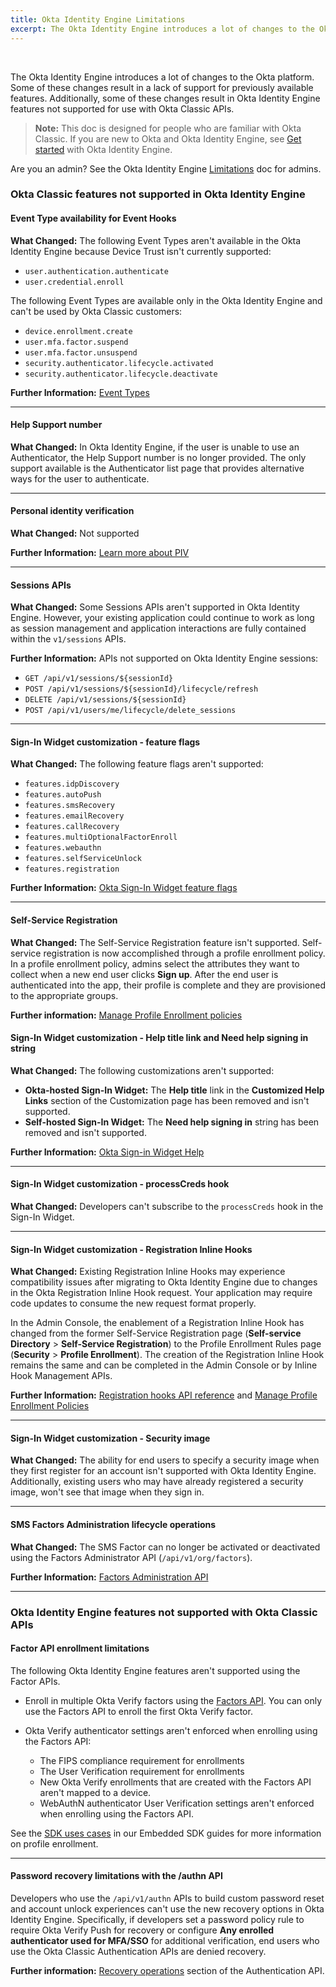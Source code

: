 ```yaml
---
title: Okta Identity Engine Limitations
excerpt: The Okta Identity Engine introduces a lot of changes to the Okta platform. Some of these changes result in a lack of support for previously available features.
---
```


<ApiLifecycle access="ie" /><br>
<ApiLifecycle access="Limited GA" />

The Okta Identity Engine introduces a lot of changes to the Okta platform. Some of these changes result in a lack of support for previously available features. Additionally, some of these changes result in Okta Identity Engine features not supported for use with Okta Classic APIs.

> **Note:** This doc is designed for people who are familiar with Okta Classic. If you are new to Okta and Okta Identity Engine, see [Get started](https://help.okta.com/okta_help.htm?type=oie&id=ext-get-started-oie) with Okta Identity Engine.

Are you an admin? See the Okta Identity Engine [Limitations](https://help.okta.com/okta_help.htm?type=oie&id=ext-oie-limitations) doc for admins.

### Okta Classic features not supported in Okta Identity Engine

#### Event Type availability for Event Hooks

**What Changed:** The following Event Types aren't available in the Okta Identity Engine because Device Trust isn't currently supported:

* `user.authentication.authenticate`
* `user.credential.enroll`

The following Event Types are available only in the Okta Identity Engine and can't be used by Okta Classic customers:

* `device.enrollment.create`
* `user.mfa.factor.suspend`
* `user.mfa.factor.unsuspend`
* `security.authenticator.lifecycle.activated`
* `security.authenticator.lifecycle.deactivate`

**Further Information:** [Event Types](/docs/reference/api/event-types/)

***

#### Help Support number

**What Changed:** In Okta Identity Engine, if the user is unable to use an Authenticator, the Help Support number is no longer provided. The only support available is the Authenticator list page that provides alternative ways for the user to authenticate.

***

#### Personal identity verification

**What Changed:** Not supported

**Further Information:** [Learn more about PIV](https://help.okta.com/okta_help.htm?id=ext-idp-smart-card-workflow)

***

#### Sessions APIs

**What Changed:** Some Sessions APIs aren't supported in Okta Identity Engine. However, your existing application could continue to work as long as session management and application interactions are fully contained within the `v1/sessions` APIs.

**Further Information:** APIs not supported on Okta Identity Engine sessions:

* `GET /api/v1/sessions/${sessionId}`
* `POST /api/v1/sessions/${sessionId}/lifecycle/refresh`
* `DELETE /api/v1/sessions/${sessionId}`
* `POST /api/v1/users/me/lifecycle/delete_sessions`

***

#### Sign-In Widget customization - feature flags

**What Changed:** The following feature flags aren't supported:

* `features.idpDiscovery`
* `features.autoPush`
* `features.smsRecovery`
* `features.emailRecovery`
* `features.callRecovery`
* `features.multiOptionalFactorEnroll`
* `features.webauthn`
* `features.selfServiceUnlock`
* `features.registration`

**Further Information:** [Okta Sign-In Widget feature flags](https://github.com/okta/okta-signin-widget#feature-flags)

***

#### Self-Service Registration

**What Changed:** The Self-Service Registration feature isn't supported. Self-service registration is now accomplished through a profile enrollment policy. In a profile enrollment policy, admins select the attributes they want to collect when a new end user clicks **Sign up**. After the end user is authenticated into the app, their profile is complete and they are provisioned to the appropriate groups.

**Further information:** [Manage Profile Enrollment policies](https://help.okta.com/okta_help.htm?type=oie&id=ext-create-profile-enrollment)

#### Sign-In Widget customization - Help title link and Need help signing in string

**What Changed:** The following customizations aren't supported:

* **Okta-hosted Sign-In Widget:** The **Help title** link in the **Customized Help Links** section of the Customization page has been removed and isn't supported.
* **Self-hosted Sign-In Widget:** The **Need help signing in** string has been removed and isn't supported.

**Further Information:** [Okta Sign-in Widget Help](https://github.com/okta/okta-signin-widget/#help-links)

***

#### Sign-In Widget customization - processCreds hook

**What Changed:** Developers can't subscribe to the `processCreds` hook in the Sign-In Widget.

***

#### Sign-In Widget customization - Registration Inline Hooks

**What Changed:** Existing Registration Inline Hooks may experience compatibility issues after migrating to Okta Identity Engine due to changes in the Okta Registration Inline Hook request. Your application may require code updates to consume the new request format properly.

In the Admin Console, the enablement of a Registration Inline Hook has changed from the former Self-Service Registration page (**Self-service Directory** > **Self-Service Registration**) to the Profile Enrollment Rules page (**Security** > **Profile Enrollment**). The creation of the Registration Inline Hook remains the same and can be completed in the Admin Console or by Inline Hook Management APIs.

**Further Information:** [Registration hooks API reference](/docs/reference/registration-hook/) and [Manage Profile Enrollment Policies](https://help.okta.com/oie/en-us/Content/Topics/identity-engine/policies/create-profile-enrollment-policy-sr.htm?Highlight=registration%20hook)

***

#### Sign-In Widget customization - Security image

**What Changed:** The ability for end users to specify a security image when they first register for an account isn't supported with Okta Identity Engine. Additionally, existing users who may have already registered a security image, won't see that image when they sign in.

***

#### SMS Factors Administration lifecycle operations

**What Changed:** The SMS Factor can no longer be activated or deactivated using the Factors Administrator API (`/api/v1/org/factors`).

**Further Information:** [Factors Administration API](/docs/reference/api/factor-admin)

***

### Okta Identity Engine features not supported with Okta Classic APIs

#### Factor API enrollment limitations

The following Okta Identity Engine features aren't supported using the Factor APIs.

* Enroll in multiple Okta Verify factors using the [Factors API](/docs/reference/api/factors/#enroll-okta-verify-totp-factor). You can only use the Factors API to enroll the first Okta Verify factor.
* Okta Verify authenticator settings aren't enforced when enrolling using the Factors API:

  * The FIPS compliance requirement for enrollments
  * The User Verification requirement for enrollments
  * New Okta Verify enrollments that are created with the Factors API aren't mapped to a device.
  * WebAuthN authenticator User Verification settings aren't enforced when enrolling using the Factors API.

See the [SDK uses cases](/docs/guides/oie-embedded-sdk-use-cases/-/oie-embedded-sdk-use-case-overview/) in our Embedded SDK guides for more information on profile enrollment.

***

#### Password recovery limitations with the /authn API

Developers who use the `/api/v1/authn` APIs to build custom password reset and account unlock experiences can't use the new recovery options in Okta Identity Engine. Specifically, if developers set a password policy rule to require Okta Verify Push for recovery or configure **Any enrolled authenticator used for MFA/SSO** for additional verification, end users who use the Okta Classic Authentication APIs are denied recovery.

**Further information:** [Recovery operations](/docs/reference/api/authn/#recovery-operations) section of the Authentication API.
